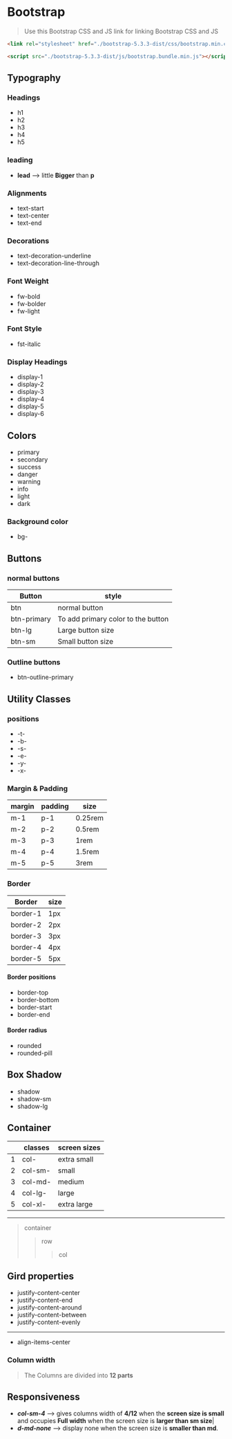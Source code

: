 # Bootstrap

> Use this Bootstrap CSS and JS link for linking Bootstrap CSS and JS

```html
<link rel="stylesheet" href="./bootstrap-5.3.3-dist/css/bootstrap.min.css" />

<script src="./bootstrap-5.3.3-dist/js/bootstrap.bundle.min.js"></script>
```

## Typography

### Headings

- h1
- h2
- h3
- h4
- h5

### leading

- **lead** --> little **Bigger** than **p**

### Alignments

- text-start
- text-center
- text-end

### Decorations

- text-decoration-underline
- text-decoration-line-through

### Font Weight

- fw-bold
- fw-bolder
- fw-light

### Font Style

- fst-italic

### Display Headings

- display-1
- display-2
- display-3
- display-4
- display-5
- display-6

## Colors

- primary
- secondary
- success
- danger
- warning
- info
- light
- dark

### Background color

- bg-

## Buttons

### normal buttons

| Button      | style                              |
| ----------- | ---------------------------------- |
| btn         | normal button                      |
| btn-primary | To add primary color to the button |
| btn-lg      | Large button size                  |
| btn-sm      | Small button size                  |

### Outline buttons

- btn-outline-primary

## Utility Classes

### positions

- -t-
- -b-
- -s-
- -e-
- -y-
- -x-

### Margin & Padding

| margin | padding | size    |
| ------ | ------- | ------- |
| m-1    | p-1     | 0.25rem |
| m-2    | p-2     | 0.5rem  |
| m-3    | p-3     | 1rem    |
| m-4    | p-4     | 1.5rem  |
| m-5    | p-5     | 3rem    |

### Border

| Border   | size |
| -------- | ---- |
| border-1 | 1px  |
| border-2 | 2px  |
| border-3 | 3px  |
| border-4 | 4px  |
| border-5 | 5px  |

#### Border positions

- border-top
- border-bottom
- border-start
- border-end

#### Border radius

- rounded
- rounded-pill

## Box Shadow

- shadow
- shadow-sm
- shadow-lg

## Container

|     | classes | screen sizes |
| --- | ------- | ------------ |
| 1   | col-    | extra small  |
| 2   | col-sm- | small        |
| 3   | col-md- | medium       |
| 4   | col-lg- | large        |
| 5   | col-xl- | extra large  |

---

> container
>
> > row
> >
> > > col

## Gird properties

- justify-content-center
- justify-content-end
- justify-content-around
- justify-content-between
- justify-content-evenly

---

- align-items-center

### Column width

> The Columns are divided into **12 parts**

## Responsiveness

- **_*col-sm-4*_** --> gives columns width of **4/12** when the **screen size is small** and occupies **Full width** when the screen size is **larger than sm size**|
- **_*d-md-none*_** --> display none when the screen size is **smaller than md**.
